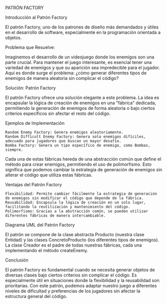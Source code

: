PATRÓN FACTORY

Introducción al Patrón Factory

El patrón Factory, uno de los patrones de diseño más demandados y útiles en el desarrollo de software, especialmente en la programación orientada a objetos.

Problema que Resuelve:

Imaginemos el desarrollo de un videojuego donde los enemigos son una parte crucial. Para mantener el juego interesante, es esencial tener una variedad de enemigos y que su aparición sea impredecible para el jugador. Aquí es donde surge el problema: ¿cómo generar diferentes tipos de enemigos de manera aleatoria sin complicar el código?

Solución: Patrón Factory

El patrón Factory ofrece una solución elegante a este problema. La idea es encapsular la lógica de creación de enemigos en una "fábrica" dedicada, permitiendo la generación de enemigos de forma aleatoria o bajo ciertos criterios específicos sin afectar el resto del código.

Ejemplos de Implementación

    Random Enemy Factory: Genera enemigos aleatoriamente.
    Random Difficult Enemy Factory: Genera solo enemigos difíciles, adecuado para jugadores que buscan un mayor desafío.
    Bomba Factory: Genera un tipo específico de enemigo, como Bombas, siempre.

Cada una de estas fábricas hereda de una abstracción común que define el método para crear enemigos, permitiendo el uso de polimorfismo. Esto significa que podemos cambiar la estrategia de generación de enemigos sin alterar el código que utiliza estas fábricas.

Ventajas del Patrón Factory

    Flexibilidad: Permite cambiar fácilmente la estrategia de generación de enemigos sin modificar el código que depende de la fábrica.
    Reusabilidad: Encapsula la lógica de creación en un solo lugar, facilitando la reutilización y mantenimiento del código.
    Polimorfismo: Gracias a la abstracción común, se pueden utilizar diferentes fábricas de manera intercambiable.

Diagrama UML del Patrón Factory

El patrón se compone de la clase abstracta Producto (nuestra clase Entidad) y las clases ConcretoProducto (los diferentes tipos de enemigos). La clase Creador es el padre de todas nuestras fábricas, cada una implementando el método createEnemy.

Conclusión

El patrón Factory es fundamental cuando se necesita generar objetos de diversas clases bajo ciertos criterios sin complicar el código. Es especialmente útil en situaciones donde la flexibilidad y la reusabilidad son prioritarias. Con este patrón, podemos adaptar nuestro juego a diferentes niveles de dificultad y preferencias de los jugadores sin afectar la estructura general del código.